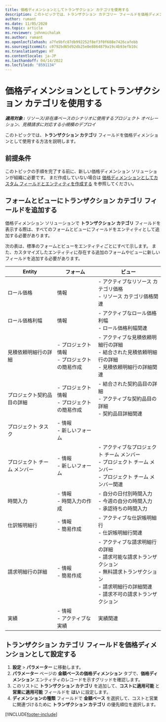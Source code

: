 ```yaml
---
title: 価格ディメンションとしてトランザクション カテゴリを使用する
description: このトピックでは、トランザクション カテゴリー フィールドを価格ディメンションとして使用する方法を説明します。
author: rumant
ms.date: 11/05/2020
ms.topic: article
ms.reviewer: johnmichalak
ms.author: rumant
ms.openlocfilehash: a7fe9bfc87db992252f8ef3f0f688e7426cafebb
ms.sourcegitcommit: c0792bd65d92db25e0e8864879a19c4b93efb10c
ms.translationtype: HT
ms.contentlocale: ja-JP
ms.lasthandoff: 04/14/2022
ms.locfileid: "8591134"
---
```

# <a name="use-transaction-category-as-a-pricing-dimension"></a>価格ディメンションとしてトランザクション カテゴリを使用する


_**適用対象 :** リソース/非在庫ベースのシナリオに使用するプロジェクト オペレーション、見積請求に対応する小規模のデプロイ_


このトピックでは、**トランザクション カテゴリ** フィールドを価格ディメンションとして使用する方法を説明します。 

## <a name="prerequisites"></a>前提条件
このトピックの手順を完了する前に、新しい価格ディメンション ソリューションが組織に必要です。 まだ作成していない場合は [価格ディメンションとしてカスタム フィールドとエンティティを作成する](create-custom-fields-entities-pricing-dimensions.md) を参照してください。

## <a name="add-the-transaction-category-field-to-forms-and-views"></a>フォームとビューにトランザクション カテゴリ フィールドを追加する
価格ディメンション ソリューションで **トランザクション カテゴリ** フィールドを表示する際は、すべてのフォームとビューにフィールドをエンティティとして追加する必要があります。

次の表は、標準のフォームとビューをエンティティごとにすべて示します。 また、カスタマイズしたエンティティに存在する追加のフォームやビューに新しいフィールドを追加する必要があります。

|  Entity        | フォーム     |ビュー        |
| ------------------------------|---------------------------------|----------------------------------|
|  ロール価格| 情報 |- アクティブなリソース カテゴリ価格<br> - リソース カテゴリ価格関連 |
|  ロール価格利幅| 情報|- アクティブなロール価格利幅<br>- ロール価格利幅関連 |
|  見積依頼明細行の詳細|- プロジェクト情報<br>- プロジェクトの簡易作成| - アクティブな見積依頼明細行の詳細<br>- 結合された見積依頼明細行の詳細<br>- 見積依頼明細行の詳細関連 |
|  プロジェクト契約品目の詳細|- プロジェクト情報<br>- プロジェクトの簡易作成|- 結合された契約品目の詳細<br>- アクティブな契約品目の詳細<br>- 契約品目詳細関連 |
|  プロジェクト タスク|- 情報<br>- 新しいフォーム| &nbsp; |
|  プロジェクト チーム メンバー|- 情報<br>- 新しいフォーム|- アクティブなプロジェクト チーム メンバー<br>- プロジェクト チーム メンバー<br>- プロジェクト チーム メンバー関連 |
|  時間入力|- 情報<br>- 時間入力の作成|- 自分の日付別時間入力<br>- 今週の自分の時間入力<br>- 承認待ちの時間入力|
|  仕訳帳明細行|- 情報<br>- 簡易作成|- アクティブな仕訳帳明細行<br>- 仕訳帳明細行関連|
|  請求明細行の詳細|- 情報<br>- 簡易作成|- アクティブな請求明細行の詳細<br>- 請求可能な請求トランザクション<br>- 無料請求トランザクション<br>- 請求明細行の詳細関連 <br>- 請求不可の請求トランザクション|
|  実績|- 情報<br>- アクティブな実績| 実績関連 |

## <a name="set-up-the-transaction-category-field-as-a-pricing-dimension"></a>トランザクション カテゴリ フィールドを価格ディメンションとして設定する

1. **設定** > **パラメーター** に移動します。 
2. **パラメーター** ページの **金額ベースの価格ディメンション** タブで、**価格ディメンション** エンティティのレコードを示すグリッドを確認します。
3. このリストに **トランザクション カテゴリ** を追加して、**コストに適用可能** と **営業に適用可能** フィールドを **はい** に設定します。
4. **ディメンションの種類** フィールドで **金額ベース** を選択して、コストと営業に関連づけるために **トランザクション カテゴリ** の優先順位を選択します。


[!INCLUDE[footer-include](../includes/footer-banner.md)]
